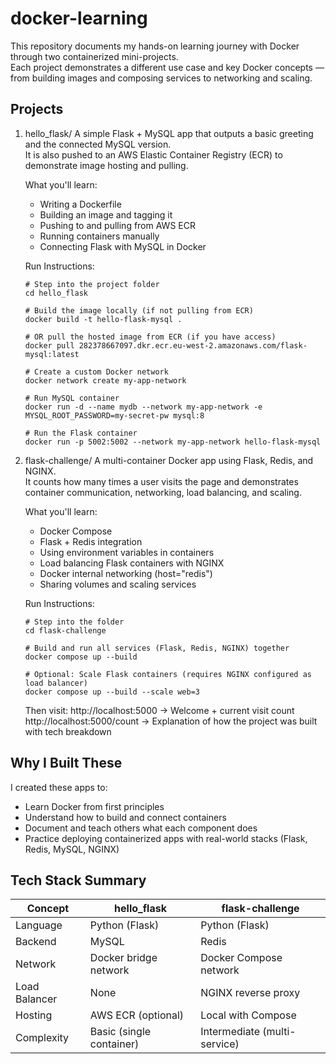 # docker-learning

This repository documents my hands-on learning journey with Docker through two containerized mini-projects.  
Each project demonstrates a different use case and key Docker concepts — from building images and composing services to networking and scaling.

## Projects

1. hello_flask/
   A simple Flask + MySQL app that outputs a basic greeting and the connected MySQL version.  
   It is also pushed to an AWS Elastic Container Registry (ECR) to demonstrate image hosting and pulling.

   What you'll learn:
   - Writing a Dockerfile
   - Building an image and tagging it
   - Pushing to and pulling from AWS ECR
   - Running containers manually
   - Connecting Flask with MySQL in Docker

   Run Instructions:

       # Step into the project folder
       cd hello_flask

       # Build the image locally (if not pulling from ECR)
       docker build -t hello-flask-mysql .

       # OR pull the hosted image from ECR (if you have access)
       docker pull 282378667097.dkr.ecr.eu-west-2.amazonaws.com/flask-mysql:latest

       # Create a custom Docker network
       docker network create my-app-network

       # Run MySQL container
       docker run -d --name mydb --network my-app-network -e MYSQL_ROOT_PASSWORD=my-secret-pw mysql:8

       # Run the Flask container
       docker run -p 5002:5002 --network my-app-network hello-flask-mysql

2. flask-challenge/
   A multi-container Docker app using Flask, Redis, and NGINX.  
   It counts how many times a user visits the page and demonstrates container communication, networking, load balancing, and scaling.

   What you'll learn:
   - Docker Compose
   - Flask + Redis integration
   - Using environment variables in containers
   - Load balancing Flask containers with NGINX
   - Docker internal networking (host="redis")
   - Sharing volumes and scaling services

   Run Instructions:

       # Step into the folder
       cd flask-challenge

       # Build and run all services (Flask, Redis, NGINX) together
       docker compose up --build

       # Optional: Scale Flask containers (requires NGINX configured as load balancer)
       docker compose up --build --scale web=3

   Then visit:
       http://localhost:5000        -> Welcome + current visit count
       http://localhost:5000/count  -> Explanation of how the project was built with tech breakdown

## Why I Built These

I created these apps to:
- Learn Docker from first principles
- Understand how to build and connect containers
- Document and teach others what each component does
- Practice deploying containerized apps with real-world stacks (Flask, Redis, MySQL, NGINX)

## Tech Stack Summary

| Concept       | hello_flask           | flask-challenge              |
|----------------|------------------------|------------------------------|
| Language       | Python (Flask)         | Python (Flask)              |
| Backend        | MySQL                  | Redis                       |
| Network        | Docker bridge network  | Docker Compose network       |
| Load Balancer  | None                   | NGINX reverse proxy          |
| Hosting        | AWS ECR (optional)     | Local with Compose           |
| Complexity     | Basic (single container)| Intermediate (multi-service) |

